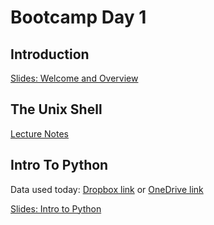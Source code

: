 # Bootcamp Day 1

## Introduction

[Slides: Welcome and Overview](https://docs.google.com/presentation/d/1TJpwKrwHDkiC_0HTydT_3UtmkJ4zhokD_YRrL-mxsEU/edit#slide=id.p)

## The Unix Shell

[Lecture Notes](../lectures/the-unix-shell/index.md)


## Intro To Python

Data used today: [Dropbox link](https://www.dropbox.com/scl/fi/vt435kvankioc7ft4bx5n/mouseBed.bed) or [OneDrive link](https://livejohnshopkins-my.sharepoint.com/:u:/g/personal/abortvi2_jh_edu/EbF4-mGZyzpOhBj54BJkMqkBXnBW-zwpnQXIVLxArN1cCA?e=7oW26Z)

[Slides: Intro to Python](https://www.dropbox.com/scl/fi/lnmhncvpporp6bvn1lw77/day1_afternoon.pptx?rlkey=8zedzp6jvhsvz61qn3vxby9fl&dl=0)

<!--
## Homework Assignment: 

[Day 1 Homework](../assignments/bootcamp/day1homework/day1homework.md)

## Daily Reflection

Please fill out [this survey](https://forms.gle/JtFJ9qV6wumP2vPY6) today at the end of class. 
-->
